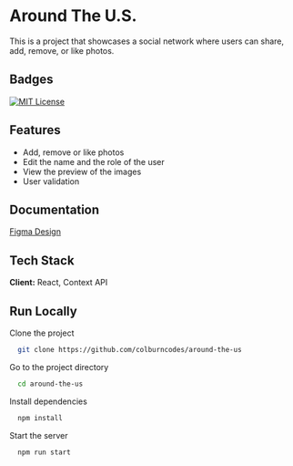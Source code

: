 
# Around The U.S.

This is a project that showcases a social network where users can share, add, remove, or like photos. 


## Badges

[![MIT License](https://img.shields.io/badge/License-MIT-green.svg)](https://choosealicense.com/licenses/mit/)



## Features

- Add, remove or like photos
- Edit the name and the role of the user
- View the preview of the images
- User validation


## Documentation 
[Figma Design](https://www.figma.com/file/ii4xxsJ0ghevUOcssTlHZv/Sprint-3%3A-Around-the-US?node-id=0%3A1)  

## Tech Stack

**Client:** React, Context API



## Run Locally

Clone the project

```bash
  git clone https://github.com/colburncodes/around-the-us
```

Go to the project directory

```bash
  cd around-the-us
```

Install dependencies

```bash
  npm install
```

Start the server

```bash
  npm run start
```

